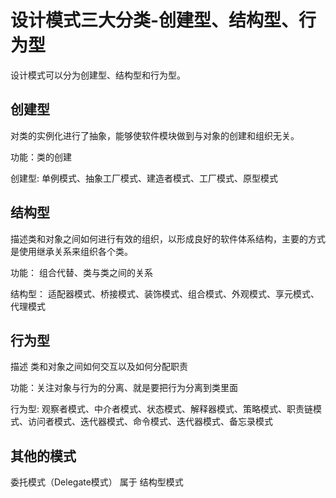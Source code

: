 
# 设计模式三大分类-创建型、结构型、行为型

设计模式可以分为创建型、结构型和行为型。

## 创建型

对类的实例化进行了抽象，能够使软件模块做到与对象的创建和组织无关。

功能：类的创建

创建型: 单例模式、抽象工厂模式、建造者模式、工厂模式、原型模式

## 结构型

描述类和对象之间如何进行有效的组织，以形成良好的软件体系结构，主要的方式是使用继承关系来组织各个类。

功能： 组合代替、类与类之间的关系

结构型： 适配器模式、桥接模式、装饰模式、组合模式、外观模式、享元模式、代理模式

## 行为型

描述 类和对象之间如何交互以及如何分配职责

功能：关注对象与行为的分离、就是要把行为分离到类里面

行为型: 观察者模式、中介者模式、状态模式、解释器模式、策略模式、职责链模式、访问者模式、迭代器模式、命令模式、迭代器模式、备忘录模式

## 其他的模式
委托模式（Delegate模式） 属于 结构型模式